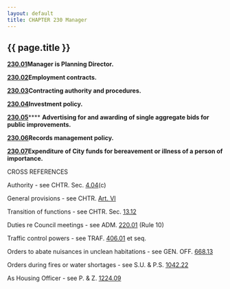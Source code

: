 ```yaml
---
layout: default 
title: CHAPTER 230 Manager 
---
```


{{ page.title }}
----------------

[**230.01**](170eb025.html)**Manager is Planning Director.**

[**230.02**](1711ab44.html)**Employment contracts.**

[**230.03**](171a725f.html)**Contracting authority and procedures.**

[**230.04**](173ee098.html)**Investment policy.**

[**230.05**](17440a6c.html)\*\*\*\* **Advertising for and awarding of
single aggregate bids for public improvements.**

[**230.06**](174a2715.html)**Records management policy.**

[**230.07**](1752d2fe.html)**Expenditure of City funds for bereavement
or illness of a person of importance.**

CROSS REFERENCES

Authority - see CHTR. Sec. [4.04](134cdd6a.html)(c)

General provisions - see CHTR. [Art. VI](13b7f2f2.html)

Transition of functions - see CHTR. Sec. [13.12](14e3834b.html)

Duties re Council meetings - see ADM. [220.01](16404c1d.html) (Rule 10)

Traffic control powers - see TRAF. [406.01](1d0a8f90.html) et seq.

Orders to abate nuisances in unclean habitations - see GEN. OFF.
[668.13](37590601.html)

Orders during fires or water shortages - see S.U. & P.S.
[1042.22](4387804c.html)

As Housing Officer - see P. & Z. [1224.09](473c8656.html)
